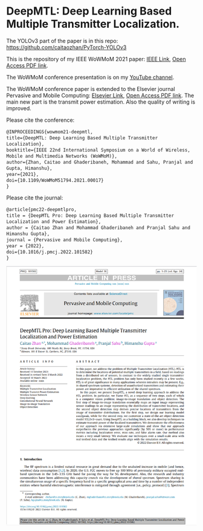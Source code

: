 # DeepMTL: Deep Learning Based Multiple Transmitter Localization. 
The YOLOv3 part of the paper is in this repo: https://github.com/caitaozhan/PyTorch-YOLOv3

This is the repository of my IEEE WoWMoM 2021 paper: [IEEE Link](https://ieeexplore.ieee.org/document/9469431), [Open Access PDF link](https://caitaozhan.github.io/file/DeepMTL.pdf).

The WoWMoM conference presentation is on my [YouTube channel](https://www.youtube.com/watch?v=arnhAloIr90).

The WoWMoM conference paper is extended to the Elsevier journal Pervasive and Mobile Computing: [Elsevier Link](https://doi.org/10.1016/j.pmcj.2022.101582), [Open Access PDF link](https://arxiv.org/abs/2112.13181). The main new part is the transmit power estimation. Also the quality of writing is improved.

Please cite the conference:
```
@INPROCEEDINGS{wowmom21-deepmtl,
title={DeepMTL: Deep Learning Based Multiple Transmitter Localization}, 
booktitle={IEEE 22nd International Symposium on a World of Wireless, Mobile and Multimedia Networks (WoWMoM)}, 
author={Zhan, Caitao and Ghaderibaneh, Mohammad and Sahu, Pranjal and Gupta, Himanshu},
year={2021},
doi={10.1109/WoWMoM51794.2021.00017}
}
```

Please cite the journal:
```
@article{pmc22-deepmtlpro,
title = {DeepMTL Pro: Deep Learning Based Multiple Transmitter Localization and Power Estimation},
author = {Caitao Zhan and Mohammad Ghaderibaneh and Pranjal Sahu and Himanshu Gupta},
journal = {Pervasive and Mobile Computing},
year = {2022},
doi={10.1016/j.pmcj.2022.101582}
}
```

![image](deepmtl-pro.png)
